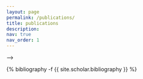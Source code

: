 ```yaml
---
layout: page
permalink: /publications/
title: publications
description: 
nav: true
nav_order: 1
---
```

<!-- _pages/publications.md -->
<div class="publications"> -->

{% bibliography -f {{ site.scholar.bibliography }} %}

</div>
